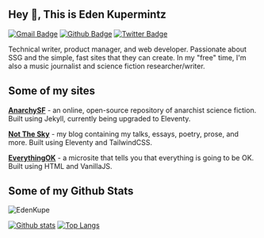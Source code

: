 ## Hey 👋, This is Eden Kupermintz
[![Gmail Badge](https://img.shields.io/badge/-ldvster@gmail.com-c14438?style=flat&logo=Gmail&logoColor=white&link=mailto:ldvster@gmail.com)](mailto:ldvster@gmail.com) [![Github Badge](https://img.shields.io/badge/-EdenKupe-grey?style=flat&logo=github&logoColor=white&link=https://github.com/EdenKupe/)](https://www.github.com/EdenKupe/) [![Twitter Badge](https://img.shields.io/badge/-@tallesteden-00acee?style=flat&logo=twitter&logoColor=white&link=https://twitter.com/@tallesteden/)](https://www.twitter.com/@tallesteden/) <p align='left'>Technical writer, product manager, and web developer. Passionate about SSG and the simple, fast sites that they can create. In my "free" time, I'm also a music journalist and science fiction researcher/writer.</p>

## Some of my sites

**[AnarchySF](https://www.anarchysf.com/)** - an online, open-source repository of anarchist science fiction. Built using Jekyll, currently being upgraded to Eleventy.

**[Not The Sky](https://notthesky.com/)** - my blog containing my talks, essays, poetry, prose, and more. Built using Eleventy and TailwindCSS.

**[EverythingOK](https://everythingok.io/)** - a microsite that tells you that everything is going to be OK. Built using HTML and VanillaJS.

## Some of my Github Stats
<p align=left> <img src=https://komarev.com/ghpvc/?username=EdenKupe alt=EdenKupe /> </p>

[![Github stats](https://github-readme-stats.vercel.app/api?username=EdenKupe&show_icons=true&include_all_commits=true)](https://github.com/EdenKupe/github-readme-stats)
[![Top Langs](https://github-readme-stats.vercel.app/api/top-langs/?username=EdenKupe&layout=compact)](https://github.com/EdenKupe/github-readme-stats)
